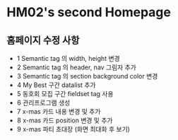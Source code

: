 # HM02's second Homepage
## 홈페이지 수정 사항
- 1 Semantic tag 의 width, height 변경
- 2 Semantic tag 의 header, nav 그림자 추가
- 3 Semantic tag 의 section background color 변경
- 4 My Best 구간 datalist 추가
- 5 동호회 모집 구간 fieldset tag 사용
- 6 관리프로그램 생성
- 7 x-mas 카드 내용 변경 및 추가
- 8 x-mas 카드 position 변경 및 추가
- 9 x-mas 파티 초대장 (화면 최대화 후 보기) 
